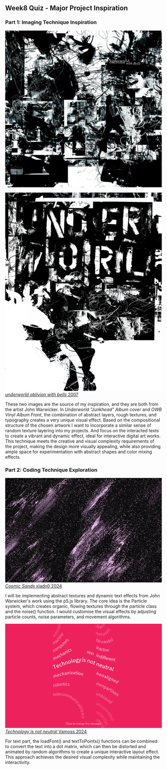 ## Week8 Quiz - Major Project Inspiration
### Part 1: Imaging Technique Inspiration
![First Inspiration Image](readmeimage/01-OWB-VINYL-ALBUM-FRONT.jpg)

![Second Inspiration Image](readmeimage/04-UNDERWORLD-junkhead.jpg)
[*underworld oblivion with bells* 2007](https://a-g-i.org/user/JohnWarwicker/view/projects/)

These two images are the source of my inspiration, and they are both from the artist John Warwicker. In *Underworld "Junkhead" Album cover* and *OWB Vinyl Album Front*, the combination of abstract layers, rough textures, and typography creates a very unique visual effect. Based on the compositional structure of the chosen artwork I want to incorporate a similar sense of random texture layering into my projects. And focus on the interacted texts to create a vibrant and dynamic effect, ideal for interactive digital art works. This technique meets the creative and visual complexity requirements of the project, making the design more visually appealing, while also providing ample space for experimentation with abstract shapes and color mixing effects.

### Part 2: Coding Technique Exploration

![Particle System visual reference](readmeimage/Cosmic-Sands-xladn0.jpg)
[*Cosmic Sands* xladn0 2024](https://p5js.org/sketches/2211359/)

I will be implementing abstract textures and dynamic text effects from John Warwicker's work using the p5.js library. The core idea is the Particle system, which creates organic, flowing textures through the particle class and the noise() function. I would customise the visual effects by adjusting particle counts, noise parameters, and movement algorithms. 

![Text coding visual reference](readmeimage/Technology-is-not-neutral-Vamoss.png)
[*Technology is not neutral* Vamoss 2024](https://p5js.org/sketches/2215570/)

For text part, the loadFont() and textToPoints() functions can be combined to convert the text into a dot matrix, which can then be distorted and animated by random algorithms to create a unique interactive layout effect. This approach achieves the desired visual complexity while maintaining the interactivity.
